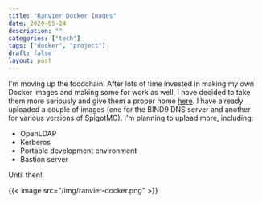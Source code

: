 ```yaml
---
title: "Ranvier Docker Images"
date: 2020-05-24
description: ""
categories: ["tech"]
tags: ["docker", "project"]
draft: false
layout: post
---
```


I'm moving up the foodchain! After lots of time invested in making my own Docker
images and making some for work as well, I have decided to take them more
seriously and give them a proper home
[here](https://github.com/ranvier-docker-images/). I have already uploaded a
couple of images (one for the BIND9 DNS server and another for various versions
of SpigotMC). I'm planning to upload more, including:

- OpenLDAP
- Kerberos
- Portable development environment
- Bastion server

Until then!

{{< image src="/img/ranvier-docker.png" >}}
